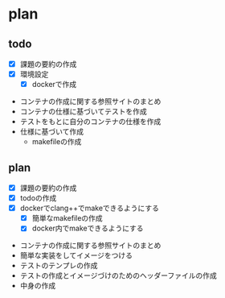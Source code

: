 # plan

## todo

- [x] 課題の要約の作成
- [x] 環境設定
  - [x] dockerで作成
- コンテナの作成に関する参照サイトのまとめ
- コンテナの仕様に基づいてテストを作成
- テストをもとに自分のコンテナの仕様を作成
- 仕様に基づいて作成
  - makefileの作成

## plan

- [x] 課題の要約の作成
- [x] todoの作成
- [x] dockerでclang++でmakeできるようにする
  - [x] 簡単なmakefileの作成
  - [x] docker内でmakeできるようにする
- コンテナの作成に関する参照サイトのまとめ
- 簡単な実装をしてイメージをつける
- テストのテンプレの作成
- テストの作成とイメージづけのためのヘッダーファイルの作成
- 中身の作成